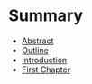 # Summary

* [Abstract](README.md)
* [Outline](outline.md)
* [Introduction](introduction.md)
* [First Chapter](chapter1.md)

